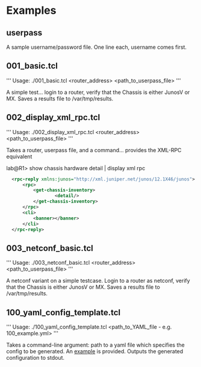 Examples
===========

userpass
--------
A sample username/password file.  One line each, username comes first.

001_basic.tcl
-------------
'''
Usage: ./001_basic.tcl <router_address> <path_to_userpass_file>
'''

A simple test... login to a router, verify that the Chassis is either JunosV or MX. Saves a results file to /var/tmp/results.

002_display_xml_rpc.tcl
-----------------------
'''
Usage: ./002_display_xml_rpc.tcl <router_address> <path_to_userpass_file> <command>
'''

Takes a router, userpass file, and a command... provides the XML-RPC equivalent

lab@R1> show chassis hardware detail | display xml rpc
```xml
  <rpc-reply xmlns:junos="http://xml.juniper.net/junos/12.1X46/junos">
      <rpc>
          <get-chassis-inventory>
                  <detail/>
          </get-chassis-inventory>
      </rpc>
      <cli>
          <banner></banner>
      </cli>
  </rpc-reply>
```

003_netconf_basic.tcl
---------------------
'''
Usage: ./003_netconf_basic.tcl <router_address> <path_to_userpass_file>
'''

A netconf variant on a simple testcase. Login to a router as netconf, verify that the Chassis is either JunosV or MX. Saves a results file to /var/tmp/results.

100_yaml_config_template.tcl
-----------------------------
'''
Usage: ./100_yaml_config_template.tcl <path_to_YAML_file - e.g. 100_example.yml>
'''

Takes a command-line argument: path to a yaml file which specifies the config to be generated.  An [example](https://github.com/francisluong/juniper-helpers/blob/master/examples/100_example.yml) is provided.  Outputs the generated configuration to stdout.


